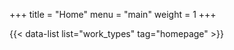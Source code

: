 +++
title = "Home"
menu = "main"
weight = 1
+++

{{< data-list list="work_types" tag="homepage" >}}
